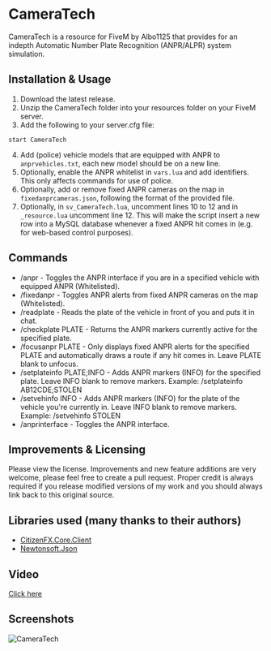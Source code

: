 # CameraTech
CameraTech is a resource for FiveM by Albo1125 that provides for an indepth Automatic Number Plate Recognition (ANPR/ALPR) system simulation.

## Installation & Usage
1. Download the latest release.
2. Unzip the CameraTech folder into your resources folder on your FiveM server.
3. Add the following to your server.cfg file:
```text
start CameraTech
```
4. Add (police) vehicle models that are equipped with ANPR to `anprvehicles.txt`, each new model should be on a new line.
5. Optionally, enable the ANPR whitelist in `vars.lua` and add identifiers. This only affects commands for use of police.
6. Optionally, add or remove fixed ANPR cameras on the map in `fixedanprcameras.json`, following the format of the provided file.
7. Optionally, in `sv_CameraTech.lua`, uncomment lines 10 to 12 and in `_resource.lua` uncomment line 12. This will make the script insert a new row into a MySQL database whenever a fixed ANPR hit comes in (e.g. for web-based control purposes).

## Commands
* /anpr - Toggles the ANPR interface if you are in a specified vehicle with equipped ANPR (Whitelisted).
* /fixedanpr - Toggles ANPR alerts from fixed ANPR cameras on the map (Whitelisted).
* /readplate - Reads the plate of the vehicle in front of you and puts it in chat.
* /checkplate PLATE - Returns the ANPR markers currently active for the specified plate.
* /focusanpr PLATE - Only displays fixed ANPR alerts for the specified PLATE and automatically draws a route if any hit comes in. Leave PLATE blank to unfocus.
* /setplateinfo PLATE;INFO - Adds ANPR markers (INFO) for the specified plate. Leave INFO blank to remove markers. Example: /setplateinfo AB12CDE;STOLEN
* /setvehinfo INFO - Adds ANPR markers (INFO) for the plate of the vehicle you're currently in. Leave INFO blank to remove markers. Example: /setvehinfo STOLEN
* /anprinterface - Toggles the ANPR interface.

## Improvements & Licensing
Please view the license. Improvements and new feature additions are very welcome, please feel free to create a pull request. Proper credit is always required if you release modified versions of my work and you should always link back to this original source.

## Libraries used (many thanks to their authors)
* [CitizenFX.Core.Client](https://github.com/citizenfx/fivem)
* [Newtonsoft.Json](https://www.newtonsoft.com/json)

## Video
[Click here](https://youtu.be/8veCv0OEkUQ)

## Screenshots
![CameraTech](https://i.imgur.com/KlhjVos.jpg)
